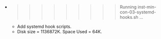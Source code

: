 * >>>>>>>>> Running inst-min-con-03-systemd-hooks.sh ...
  * Add systemd hook scripts.
  * Disk size = 1136872K. Space Used = 64K.
